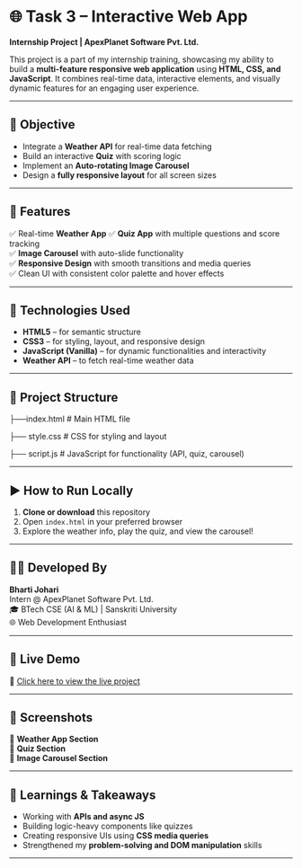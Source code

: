 # 🌐 Task 3 – Interactive Web App  
**Internship Project | ApexPlanet Software Pvt. Ltd.**

This project is a part of my internship training, showcasing my ability to build a **multi-feature responsive web application** using **HTML, CSS, and JavaScript**. It combines real-time data, interactive elements, and visually dynamic features for an engaging user experience.

---

## 🎯 Objective

- Integrate a **Weather API** for real-time data fetching  
- Build an interactive **Quiz** with scoring logic  
- Implement an **Auto-rotating Image Carousel**  
- Design a **fully responsive layout** for all screen sizes  

---

## 🧩 Features

✅ Real-time **Weather App** 
✅ **Quiz App** with multiple questions and score tracking  
✅ **Image Carousel** with auto-slide functionality  
✅ **Responsive Design** with smooth transitions and media queries  
✅ Clean UI with consistent color palette and hover effects  

---

## 🔧 Technologies Used

- **HTML5** – for semantic structure  
- **CSS3** – for styling, layout, and responsive design  
- **JavaScript (Vanilla)** – for dynamic functionalities and interactivity  
- **Weather API** – to fetch real-time weather data  

---

## 📂 Project Structure

├──index.html # Main HTML file

├── style.css # CSS for styling and layout

├── script.js # JavaScript for functionality (API, quiz, carousel)

---

## ▶️ How to Run Locally

1. **Clone or download** this repository  
2. Open `index.html` in your preferred browser  
3. Explore the weather info, play the quiz, and view the carousel!

---

## 👩‍💻 Developed By  
**Bharti Johari**  
Intern @ ApexPlanet Software Pvt. Ltd.  
🎓 BTech CSE (AI & ML) | Sanskriti University  
🌐 Web Development Enthusiast 

---

## 🚀 Live Demo  
🔗 [Click here to view the live project]() 

---

## 📸 Screenshots

🔹 **Weather App Section**  
🔹 **Quiz Section**  
🔹 **Image Carousel Section**

  
---

## 📌 Learnings & Takeaways

- Working with **APIs and async JS**  
- Building logic-heavy components like quizzes  
- Creating responsive UIs using **CSS media queries**  
- Strengthened my **problem-solving and DOM manipulation** skills

---
